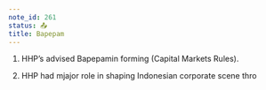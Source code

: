 ```yaml
---
note_id: 261
status: 📤
title: Bapepam
---
```


1. HHP’s advised Bapepamin forming  (Capital Markets Rules). 

1. HHP had mjajor role in shaping Indonesian corporate scene thro